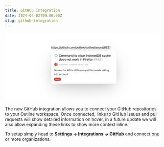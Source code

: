 ```yaml
---
title: GitHub integration
date: 2024-04-02T00:00:00Z
slug: github-integration
---
```


![GitHub integration](/images/github-integration.png)

The new GitHub integration allows you to connect your GitHub repositories to your Outline workspace.
Once connected, links to GitHub issues and pull requests will show detailed information on hover,
in a future update we will also allow expanding these links to show more context inline.

To setup simply head to **Settings -> Integrations -> GitHub** and connect one or more organizations.
